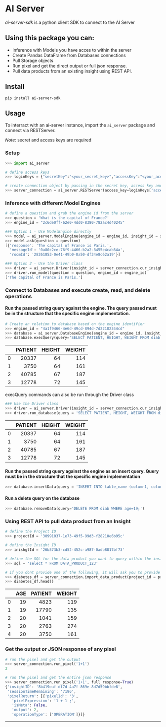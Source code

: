 # **AI Server**

*ai-server-sdk* is a python client SDK to connect to the AI Server

## Using this package you can:

 - Inference with Models you have acces to within the server
 - Create Pandas DataFrame from Databases connections
 - Pull Storage objects
 - Run pixel and get the direct output or full json response.
 - Pull data products from an existing insight using REST API.

## **Install**

    pip install ai-server-sdk


## **Usage**

To interract with an ai-server instance, import the `ai_server` package and connect via RESTServer.

*Note*: secret and access keys are required


### Setup
```python
>>> import ai_server

# define access keys
>>> loginKeys = {"secretKey":"<your_secret_key>","accessKey":"<your_access_key>"}

# create connection object by passing in the secret key, access key and base url for the api
>>> server_connection = ai_server.RESTServer(access_key=loginKeys['accessKey'], secret_key=loginKeys['secretKey'], base='<Your deployed server Monolith URL>')
```

### Inference with different Model Engines
```python
# define a question and grab the engine id from the server
>>> question = 'What is the capital of France?'
>>> engine_id = "2c6de0ff-62e0-4dd0-8380-782ac4d40245"

### Option 1 - Use ModelEngine directly
>>> model = ai_server.ModelEngine(engine_id = engine_id, insight_id = server_connection.cur_insight)
>>> model.ask(question = question)
[{'response': 'The capital of France is Paris.',
  'messageId': '0a80c2ce-76f9-4466-b2a2-8455e4cab34a',
  'roomId': '28261853-0e41-49b0-8a50-df34e8c62a19'}]

### Option 2 - Use the Driver class
>>> driver = ai_server.Driver(insight_id = server_connection.cur_insight)
>>> driver.run_model(question = question, engine_id = engine_id)
['The capital of France is Paris.']
```

### Connect to Databases and execute create, read, and delete operations

#### Run the passed string query against the engine.  The query passed must be in the structure that the specific engine implementation.
```python
# Create an relation to database based on the engine identifier
>>> engine_id = "4a1f9466-4e6d-49cd-894d-7d22182344cd"
>>> database = ai_server.DatabaseEngine(engine_id = engine_id, insight_id=a.cur_insight)
>>> database.execQuery(query='SELECT PATIENT, HEIGHT, WEIGHT FROM diab LIMIT 4')
```
|    |   PATIENT |   HEIGHT |   WEIGHT |
|---:|----------:|---------:|---------:|
|  0 |     20337 |       64 |      114 |
|  1 |      3750 |       64 |      161 |
|  2 |     40785 |       67 |      187 |
|  3 |     12778 |       72 |      145 |


execQuery commands can also be run through the Driver class
```python
### Use the Driver class
>>> driver = ai_server.Driver(insight_id = server_connection.cur_insight)
>>> driver.run_database(query = 'SELECT PATIENT, HEIGHT, WEIGHT FROM diab LIMIT 4', engine_id = engine_id)
```
|    |   PATIENT |   HEIGHT |   WEIGHT |
|---:|----------:|---------:|---------:|
|  0 |     20337 |       64 |      114 |
|  1 |      3750 |       64 |      161 |
|  2 |     40785 |       67 |      187 |
|  3 |     12778 |       72 |      145 |

#### Run the passed string query against the engine as an insert query. Query must be in the structure that the specific engine implementation
```python
>>> database.insertData(query = 'INSERT INTO table_name (column1, column2, column3, ...) VALUES (value1, value2, value3, ...)')
```

#### Run a delete query on the database
```python
>>> database.removeData(query='DELETE FROM diab WHERE age=19;')
```

### Using REST API to pull data product from an Insight
```python
# define the Project ID
>>> projectId = '30991037-1e73-49f5-99d3-f28210e6b95c'

# define the Insight ID
>>> inishgtId = '26b373b3-cd52-452c-a987-0adb8817bf73'

# define the SQL for the data product you want to query within the insight
>>> sql = 'select * FROM DATA_PRODUCT_123'

# if you dont provide one of the following, it will ask you to provide it via prompt
>>> diabetes_df = server_connection.import_data_product(project_id = projectId, insight_id = inishgtId, sql = sql)
>>> diabetes_df.head()
```
|    |   AGE |   PATIENT |   WEIGHT |
|---:|------:|----------:|---------:|
|  0 |    19 |      4823 |      119 |
|  1 |    19 |     17790 |      135 |
|  2 |    20 |      1041 |      159 |
|  3 |    20 |      2763 |      274 |
|  4 |    20 |      3750 |      161 |


### Get the output or JSON response of any pixel
```python
# run the pixel and get the output
>>> server_connection.run_pixel('1+1')
2

# run the pixel and get the entire json response
>>> server_connection.run_pixel('1+1', full_response=True)
{'insightID': '8b419eaf-df7d-4a7f-869e-8d7d59bbfde8',
 'sessionTimeRemaining': '7196',
 'pixelReturn': [{'pixelId': '3',
   'pixelExpression': '1 + 1 ;',
   'isMeta': False,
   'output': 2,
   'operationType': ['OPERATION']}]}
```

---